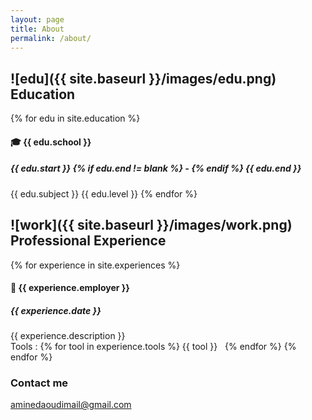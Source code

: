 ```yaml
---
layout: page
title: About
permalink: /about/
---
```


## ![edu]({{ site.baseurl }}/images/edu.png) Education
{% for edu in site.education %} 
     
#### :mortar_board: {{ edu.school }}
 
##### {{ edu.start }} {% if edu.end != blank %} - {% endif %} {{ edu.end }} 
{{ edu.subject }} 
{{ edu.level }} 
{% endfor %} 


## ![work]({{ site.baseurl }}/images/work.png) Professional Experience
{% for experience in site.experiences %} 

#### :briefcase: {{ experience.employer }}

##### {{ experience.date }}
{{ experience.description }}  
Tools :  {% for tool in experience.tools %} <span class="label label-info label-padded"> {{ tool }} </span> &nbsp; {% endfor %}
{% endfor %} 
### Contact me

[aminedaoudimail@gmail.com](mailto:aminedaoudimail@gmail.com)
